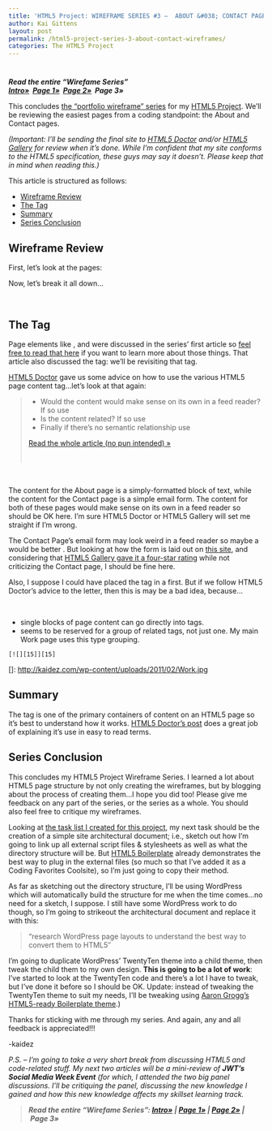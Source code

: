 ```yaml
---
title: 'HTML5 Project: WIREFRAME SERIES #3 –  ABOUT &#038; CONTACT PAGES'
author: Kai Gittens
layout: post
permalink: /html5-project-series-3-about-contact-wireframes/
categories: The HTML5 Project
---
```

# 

***Read the entire “Wirefame Series”  
[Intro»][1]  [Page 1»][2]  [Page 2»][3]  Page 3»***

 [1]: http://kaidez.com/html5-project-update-completed-wireframes/
 [2]: http://kaidez.com/html5-project-series-1-homepage-wireframe/
 [3]: http://kaidez.com/html5-project-series-2-work-subcategory-playlist-wireframes/

This concludes [the “portfolio wireframe” series][1] for my [HTML5 Project][4]. We’ll be reviewing the easiest pages from a coding standpoint: the About and Contact pages.

 [4]: http://kaidez.com/html5-project/

*(Important: I’ll be sending the final site to [HTML5 Doctor][5] and/or [HTML5 Gallery][6] for review when it’s done. While I’m confident that my site conforms to the HTML5 specification, these guys may say it doesn’t. Please keep that in mind when reading this.)*

 [5]: http://html5doctor.com/
 [6]: http://html5gallery.com/

This article is structured as follows:

*   [Wireframe Review][7]
*   [The  Tag][8]
*   [Summary][9]
*   [Series Conclusion][10]

 [7]: #wfReview
 [8]: #article
 [9]: #summary
 [10]: #conclusion

## Wireframe Review

First, let’s look at the pages:  
  
Now, let’s break it all down…

 

## The  Tag 

Page elements like ,  and  were discussed in the series’ first article so [feel free to read that here][2] if you want to learn more about those things. That article also discussed the  tag: we’ll be revisiting that tag.

[HTML5 Doctor][5] gave us some advice on how to use the various HTML5 page content tag…let’s look at that again:

> *   Would the content would make sense on its own in a feed reader? If so use 
> *   Is the content related? If so use 
> *   Finally if there’s no semantic relationship use 
> 
> [Read the whole article (no pun intended) »][11]
> 
>  

 [11]: http://html5doctor.com/the-article-element/

 

The content for the About page is a simply-formatted block of text, while the content for the Contact page is a simple email form. The content for both of these pages would make sense on its own in a feed reader so  should be OK here. I’m sure HTML5 Doctor or HTML5 Gallery will set me straight if I’m wrong.

The Contact Page’s email form may look weird in a feed reader so maybe a  would be better . But looking at how the form is laid out on [this site][12], and considering that [HTML5 Gallery gave it a four-star rating][13] while not criticizing the Contact page, I should be fine here.

 [12]: http://www.re-d.jp/contact/
 [13]: http://html5gallery.com/2011/02/redesign/

Also, I suppose I could have placed the  tag in a  first. But if we follow HTML5 Doctor’s advice to the letter, then this is may be a bad idea, because…

 

*   single blocks of page content can go directly into  tags.
*    seems to be reserved for a group of related  tags, not just one. My main Work page uses this type grouping.  
    
    [![][15]][15] 

 []: http://kaidez.com/wp-content/uploads/2011/02/Work.jpg

## Summary

The  tag is one of the primary containers of content on an HTML5 page so it’s best to understand how it works. [HTML5 Doctor’s  post][11] does a great job of explaining it’s use in easy to read terms.

## Series Conclusion

This concludes my HTML5 Project Wireframe Series. I learned a lot about HTML5 page structure by not only creating the wireframes, but by blogging about the process of creating them…I hope you did too! Please give me feedback on any part of the series, or the series as a whole. You should also feel free to critique my wireframes.

Looking at [the task list I created for this project][15], my next task should be the creation of a simple site architectural document; i.e., sketch out how I’m going to link up all external script files & stylesheets as well as what the directory structure will be. But [HTML5 Boilerplate][16] already demonstrates the best way to plug in the external files (so much so that I’ve added it as a Coding Favorites Coolsite), so I’m just going to copy their method.

 [15]: http://kaidez.com/html5-project-update-january-21-2011/
 [16]: http://html5boilerplate.com/

As far as sketching out the directory structure, I’ll be using WordPress which will automatically build the structure for me when the time comes…no need for a sketch, I suppose. I still have some WordPress work to do though, so I’m going to strikeout the architectural document and replace it with this:

> “research WordPress page layouts to understand the best way to convert them to HTML5″

I’m going to duplicate WordPress’ TwentyTen theme into a child theme, then tweak the child them to my own design. **This is going to be a lot of work**: I’ve started to look at the TwentyTen code and there’s a lot I have to tweak, but I’ve done it before so I should be OK. Update: instead of tweaking the TwentyTen theme to suit my needs, I’ll be tweaking using [Aaron Grogg’s HTML5-ready Boilerplate theme][17].) 

 [17]: http://wordpress.org/extend/themes/boilerplate

Thanks for sticking with me through my series. And again, any and all feedback is appreciated!!!

-kaidez

*P.S. – I’m going to take a very short break from discussing HTML5 and code-related stuff. My next two articles will be a mini-review of **JWT’s Social Media Week Event** (for which, I attended the two big panel discussions. I’ll be critiquing the panel, discussing the new knowledge I gained and how this new knowledge affects my skillset learning track.*

> ***Read the entire “Wirefame Series”: [Intro»][1] | [Page 1»][2] | [Page 2»][3] | Page 3»***